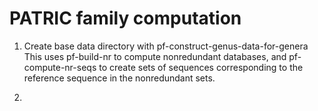 # PATRIC family computation

 1. Create base data directory with pf-construct-genus-data-for-genera
    This uses pf-build-nr to compute nonredundant databases, and pf-compute-nr-seqs
    to create sets of sequences corresponding to the reference sequence in the nonredundant
    sets.
    

 2. 
